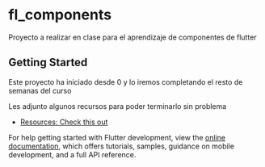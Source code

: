 # fl_components

Proyecto a realizar en clase para el aprendizaje de componentes de flutter

## Getting Started

Este proyecto ha iniciado desde 0 y lo iremos completando el resto de semanas del curso

Les adjunto algunos recursos para poder terminarlo sin problema

- [Resources: Check this out](https://github.com/Odenfis/AppMulti)

For help getting started with Flutter development, view the
[online documentation](https://docs.flutter.dev/), which offers tutorials,
samples, guidance on mobile development, and a full API reference.
